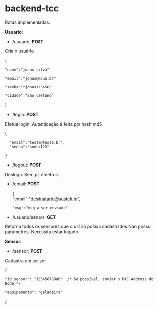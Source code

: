 # backend-tcc

Rotas implementadas: 

<b>Usuario:</b>

- /usuario: <b>POST </b>

Cria o usuário

   {
   
    "nome":"jonas silva"
  
    "email":"jonas@maua.br"
  
    "senha":"jonas123456"
  
    "cidade":"São Caetano"
  
   }

- /login: <b>POST </b>

Efetua login. Autenticação é feita por hash md5

   {

      "email":"teste@teste.br",
      "senha":"senha123"
  
    }

- /logout: <b>POST </b>

Desloga. Sem parâmetros

- /email: <b> POST </b>

    
    {    
      "email":"destinatario@sustek.br",
      
      "msg":"msg a ser enviada"
      
    

- /usuario/sensor: <b>GET </b>

Retorna todos os sensores que o usário possui cadastrados.Nao possui parametros. Necessita estar logado

<b>Sensor: </b>

- /sensor: <b>POST </b>

Cadastra um sensor

{

    "id_sensor": "123456789ab"  /* Se possível, enviar o MAC Address do Node */
    
    "equipamento": "geladeira" 
    
}

